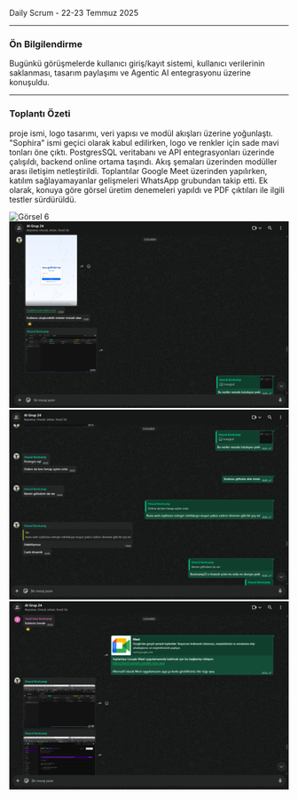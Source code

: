Daily Scrum - 22-23 Temmuz 2025

---

### Ön Bilgilendirme
Bugünkü görüşmelerde kullanıcı giriş/kayıt sistemi, kullanıcı verilerinin saklanması, tasarım paylaşımı ve Agentic AI entegrasyonu üzerine konuşuldu.

---

### Toplantı Özeti
proje ismi, logo tasarımı, veri yapısı ve modül akışları üzerine yoğunlaştı. "Sophira" ismi geçici olarak kabul edilirken, logo ve renkler için sade mavi tonları öne çıktı. PostgresSQL veritabanı ve API entegrasyonları üzerinde çalışıldı, backend online ortama taşındı. Akış şemaları üzerinden modüller arası iletişim netleştirildi. Toplantılar Google Meet üzerinden yapılırken, katılım sağlayamayanlar gelişmeleri WhatsApp grubundan takip etti. Ek olarak, konuya göre görsel üretim denemeleri yapıldı ve PDF çıktıları ile ilgili testler sürdürüldü.


![Görsel 6](https://github.com/meltem12344/Bootcamp2025/blob/main/bootcampFiles/sprinthree/dailyScrum/screenshots/8.png?raw=true)
![Görsel 7](https://github.com/meltem12344/Bootcamp2025/blob/main/bootcampFiles/sprintThree/dailyScrum/screenshots/9.png?raw=true)
![Görsel 8](https://github.com/meltem12344/Bootcamp2025/blob/main/bootcampFiles/sprintThree/dailyScrum/screenshots/10.png?raw=true)
![Görsel 8](https://github.com/meltem12344/Bootcamp2025/blob/main/bootcampFiles/sprintThree/dailyScrum/screenshots/11.png?raw=true)










